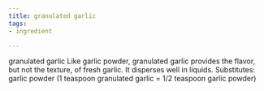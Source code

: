 ```yaml
---
title: granulated garlic
tags:
- ingredient

---
```

granulated garlic Like garlic powder, granulated garlic provides the flavor, but not the texture, of fresh garlic. It disperses well in liquids. Substitutes: garlic powder (1 teaspoon granulated garlic = 1/2 teaspoon garlic powder)
